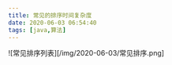 ```yaml
---
title: 常见的排序时间复杂度
date: 2020-06-03 06:54:40
tags: [java,算法]
---
```


![常见排序列表][/img/2020-06-03/常见排序.png]

